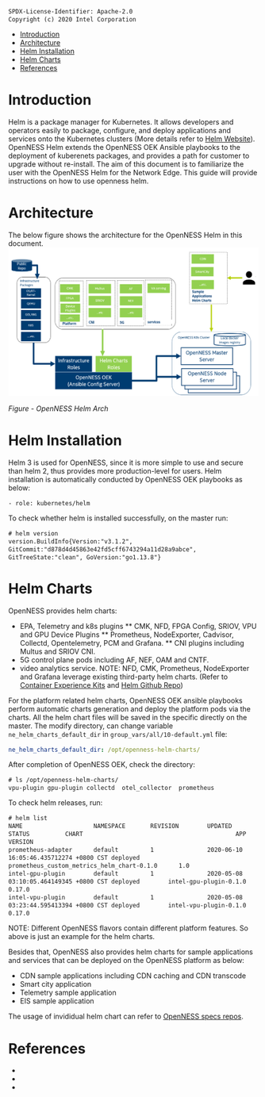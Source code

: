 ```text
SPDX-License-Identifier: Apache-2.0       
Copyright (c) 2020 Intel Corporation
```

- [Introduction](#introduction)
- [Architecture](#architecture)
- [Helm Installation](#helm-installation)
- [Helm Charts](#helm-charts)
- [References](#references)

# Introduction
Helm is a package manager for Kubernetes. It allows developers and operators easily to package, configure, and deploy applications and services onto the Kubernetes clusters (More details refer to [Helm Website]). OpenNESS Helm extends the OpenNESS OEK Ansible playbooks to the deployment of kuberenets packages, and provides a path for customer to upgrade without re-install.  The aim of this document is to familiarize the user with the OpenNESS Helm for the Network Edge. This guide will provide instructions on how to use openness helm. 

# Architecture
The below figure shows the architecture for the OpenNESS Helm in this document.
![OpenNESS Helm](openness-helm-images/openness-helm-arch.png)

_Figure - OpenNESS Helm Arch_


# Helm Installation
Helm 3 is used for OpenNESS, since it is more simple to use and secure than helm 2, thus provides more production-level for users. Helm installation is automatically conducted by OpenNESS OEK playbooks as below:
   ```
   - role: kubernetes/helm
   ```
To check whether helm is installed successfully, on the master run:
   ```
   # helm version
   version.BuildInfo{Version:"v3.1.2", GitCommit:"d878d4d45863e42fd5cff6743294a11d28a9abce", GitTreeState:"clean", GoVersion:"go1.13.8"}
   ```
# Helm Charts   
OpenNESS provides helm charts: 
* EPA, Telemetry and k8s plugins 
** CMK, NFD, FPGA Config, SRIOV, VPU and GPU Device Plugins
** Prometheus, NodeExporter, Cadvisor, Collectd, Opentelemetry, PCM and Grafana.
** CNI plugins including Multus and SRIOV CNI.
* 5G control plane pods including AF, NEF, OAM and CNTF.
* video analytics service. 
NOTE: NFD, CMK, Prometheus, NodeExporter and Grafana leverage existing third-party helm charts. (Refer to [Container Experience Kits] and [Helm Github Repo])

For the platform related helm charts, OpenNESS OEK ansible playbooks perform automatic charts generation and deploy the platform pods via the charts. All the helm chart files will be saved in the specific directly on the master. The modify directory, can change variable `ne_helm_charts_default_dir` in `group_vars/all/10-default.yml` file:
   ```yaml
   ne_helm_charts_default_dir: /opt/openness-helm-charts/
   ```

After completion of OpenNESS OEK, check the directory:
   ```
   # ls /opt/openness-helm-charts/
   vpu-plugin gpu-plugin collectd  otel_collector  prometheus
   ```

To check helm releases, run:
   ```
   # helm list
   NAME                    NAMESPACE       REVISION        UPDATED                                 STATUS          CHART                                           APP VERSION
   prometheus-adapter      default         1               2020-06-10 16:05:46.435712274 +0800 CST deployed        prometheus_custom_metrics_helm_chart-0.1.0      1.0
   intel-gpu-plugin        default         1               2020-05-08 03:10:05.464149345 +0800 CST deployed        intel-gpu-plugin-0.1.0                          0.17.0
   intel-vpu-plugin        default         1               2020-05-08 03:23:44.595413394 +0800 CST deployed        intel-vpu-plugin-0.1.0                          0.17.0
   ```
NOTE: Different OpenNESS flavors contain different platform features. So above is just an example for the helm charts.

Besides that, OpenNESS also provides helm charts for sample applications and services that can be deployed on the OpenNESS platform as below:
* CDN sample applications including CDN caching and CDN transcode
* Smart city application
* Telemetry sample application
* EIS sample application

The usage of invididual helm chart can refer to [OpenNESS specs repos](https://github.com/otcshare/specs). 

# References
- [Helm Website]: <https://helm.sh> 
- [Container Experience Kits]: <https://github.com/intel/container-experience-kits>
- [Helm Github Repo]: <https://github.com/helm/charts>
